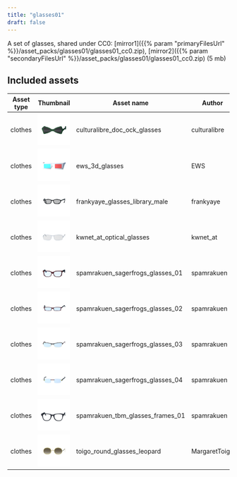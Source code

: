 ```yaml
---
title: "glasses01"
draft: false
---
```


A set of glasses, shared under CC0: [mirror1]({{% param "primaryFilesUrl" %}}/asset_packs/glasses01/glasses01_cc0.zip), [mirror2]({{% param "secondaryFilesUrl" %}}/asset_packs/glasses01/glasses01_cc0.zip) (5 mb)


## Included assets

| Asset type | Thumbnail | Asset name | Author | Source | License |
| ---------- | --------- | ---------- | ------ | ------ | ------- |
| clothes | ![culturalibre_doc_ock_glasses.png](culturalibre_doc_ock_glasses.png) | culturalibre_doc_ock_glasses | culturalibre | [asset repo](http://www.makehumancommunity.org/node/2378) | CC0 |
| clothes | ![ews_3d_glasses.png](ews_3d_glasses.png) | ews_3d_glasses | EWS | [asset repo](http://www.makehumancommunity.org/node/1233) | CC0 |
| clothes | ![frankyaye_glasses_library_male.png](frankyaye_glasses_library_male.png) | frankyaye_glasses_library_male | frankyaye | [asset repo](http://www.makehumancommunity.org/node/153) | CC0 |
| clothes | ![kwnet_at_optical_glasses.png](kwnet_at_optical_glasses.png) | kwnet_at_optical_glasses | kwnet_at | [asset repo](http://www.makehumancommunity.org/node/928) | CC0 |
| clothes | ![spamrakuen_sagerfrogs_glasses_01.png](spamrakuen_sagerfrogs_glasses_01.png) | spamrakuen_sagerfrogs_glasses_01 | spamrakuen | [asset repo](http://www.makehumancommunity.org/node/3331) | CC0 |
| clothes | ![spamrakuen_sagerfrogs_glasses_02.png](spamrakuen_sagerfrogs_glasses_02.png) | spamrakuen_sagerfrogs_glasses_02 | spamrakuen | [asset repo](http://www.makehumancommunity.org/node/3332) | CC0 |
| clothes | ![spamrakuen_sagerfrogs_glasses_03.png](spamrakuen_sagerfrogs_glasses_03.png) | spamrakuen_sagerfrogs_glasses_03 | spamrakuen | [asset repo](http://www.makehumancommunity.org/node/3333) | CC0 |
| clothes | ![spamrakuen_sagerfrogs_glasses_04.png](spamrakuen_sagerfrogs_glasses_04.png) | spamrakuen_sagerfrogs_glasses_04 | spamrakuen | [asset repo](http://www.makehumancommunity.org/node/3334) | CC0 |
| clothes | ![spamrakuen_tbm_glasses_frames_01.png](spamrakuen_tbm_glasses_frames_01.png) | spamrakuen_tbm_glasses_frames_01 | spamrakuen | [asset repo](http://www.makehumancommunity.org/node/3330) | CC0 |
| clothes | ![toigo_round_glasses_leopard.png](toigo_round_glasses_leopard.png) | toigo_round_glasses_leopard | MargaretToigo | [asset repo](http://www.makehumancommunity.org/node/1070) | CC0 |
